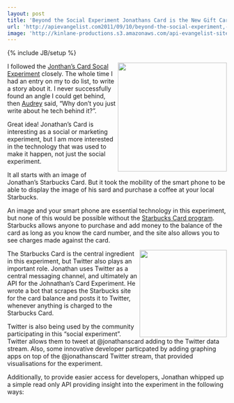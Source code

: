 ```yaml
---
layout: post
title: 'Beyond the Social Experiment Jonathans Card is the New Gift Card Economy'
url: 'http://apievangelist.com2011/09/10/beyond-the-social-experiment,-jonathans-card-is-the-new-gift-card-economy/'
image: 'http://kinlane-productions.s3.amazonaws.com/api-evangelist-site/blog/starbucks-gift-card-300x229.jpg'
---
```

{% include JB/setup %}
<p>
     <a href="https://www.starbucks.com/card" target="_blank"><img src="http://kinlane-productions.s3.amazonaws.com/api-evangelist/Jonathans-Card/starbucks-gift-card-300x229.jpg"  width="250" align="right" /></a>I followed the <a title="Jonathans Card Social Experiment" href="http://jonathanstark.com/card/">Jonthan’s Card Socal Experiment</a> closely. The whole time I had an entry on my to do list, to write a story about it. I never successfully found an angle I could get behind, then <a title="Audrey Watters" href="http://www.hackeducation.com">Audrey</a> said, “Why don’t you just write about he tech behind it?”.
</p>
<p>
     Great idea! Jonathan’s Card is interesting as a social or marketing experiment, but I am more interested in the technology that was used to make it happen, not just the social experiment.
</p>
<p>
     It all starts with an image of Jonathan’s Starbucks Card. But it took the mobility of the smart phone to be able to display the image of his sard and purchase a coffee at your local Starbucks.
</p>
<p>
     An image and your smart phone are essential technology in this experiment, but none of this would be possible without the <a href="https://www.starbucks.com/card" target="_blank">Starbucks Card program</a>. Starbucks allows anyone to purchase and add money to the balance of the card as long as you know the card number, and the site also allows you to see charges made against the card.
</p>
<p>
     <a href="http://jonathanstark.com/card/" target="_blank"><img src="http://kinlane-productions.s3.amazonaws.com/api-evangelist/Jonathans-Card/jonathans-card-image.png"  width="200" align="right" /></a>The Starbucks Card is the central ingredient in this experiment, but Twitter also plays an important role. Jonathan uses Twitter as a central messaging channel, and ultimately an API for the Johnathan’s Card Experiment. He wrote a bot that scrapes the Starbucks site for the card balance and posts it to Twitter, whenever anything is charged to the Starbucks Card.
</p>
<p>
     Twitter is also being used by the community participating in this “social experiment”. Twitter allows them to tweet at @jonathanscard adding to the Twitter data stream. Also, some innovative developer particpated by adding graphing apps on top of the @jonathanscard Twitter stream, that provided visualisations for the experiment.
</p>
<p>
     Additionally, to provide easier access for developers, Jonathan whipped up a simple read only API providing insight into the experiment in the following ways:
</p>

